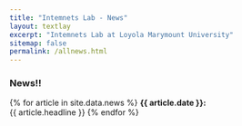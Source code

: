 ```yaml
---
title: "Intemnets Lab - News"
layout: textlay
excerpt: "Intemnets Lab at Loyola Marymount University"
sitemap: false
permalink: /allnews.html
---
```


<h3>News!!</h3>

{% for article in site.data.news %}
**{{ article.date }}:** <br> {{ article.headline }}
{% endfor %}
